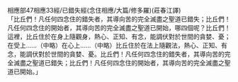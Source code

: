 相應部47相應33經/已錯失經(念住相應/大篇/修多羅)(莊春江譯)  
「比丘們！凡任何四念住的錯失者，其導向苦的完全滅盡之聖道已錯失；比丘們！凡任何四念住的開始者，其導向苦的完全滅盡之聖道已開始，哪四個呢？比丘們！這裡，比丘住於在身上隨觀身，熱心、正知、有念，能調伏對於世間的貪婪、憂；在受上……（中略）在心上……（中略）比丘住於在法上隨觀法，熱心、正知、有念，能調伏對於世間的貪婪、憂。比丘們！凡任何四念住的錯失者，其導向苦的完全滅盡之聖道已錯失；比丘們！凡任何四念住的開始者，其導向苦的完全滅盡之聖道已開始。」  
  
  
